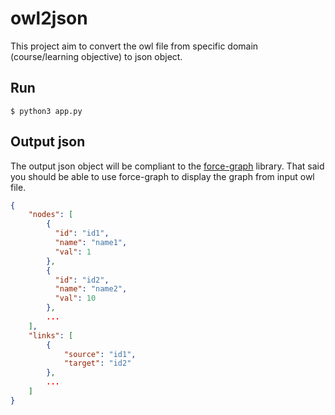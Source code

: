 # owl2json

This project aim to convert the owl file from specific domain (course/learning objective) to json object.

## Run
```
$ python3 app.py
```

## Output json
The output json object will be compliant to the [force-graph](https://github.com/vasturiano/force-graph) library. That said you should be able to use force-graph to display the graph from input owl file.

```json
{
    "nodes": [
        {
          "id": "id1",
          "name": "name1",
          "val": 1
        },
        {
          "id": "id2",
          "name": "name2",
          "val": 10
        },
        ...
    ],
    "links": [
        {
            "source": "id1",
            "target": "id2"
        },
        ...
    ]
}
```
